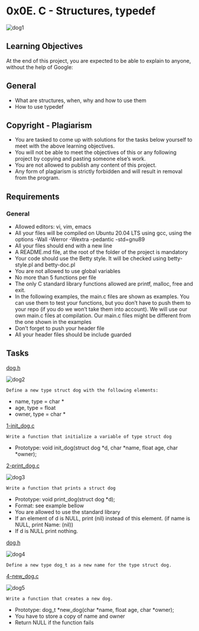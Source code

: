 # 0x0E. C - Structures, typedef
![dog1](https://user-images.githubusercontent.com/85158665/212694761-de41b199-bfda-46da-9a3d-c5990099f43d.jpg)

## Learning Objectives
At the end of this project, you are expected to be able to explain to anyone, without the help of Google:

## General
* What are structures, when, why and how to use them
* How to use typedef

## Copyright - Plagiarism
* You are tasked to come up with solutions for the tasks below yourself to meet with the above learning objectives.
* You will not be able to meet the objectives of this or any following project by copying and pasting someone else’s work.
* You are not allowed to publish any content of this project.
* Any form of plagiarism is strictly forbidden and will result in removal from the program.

## Requirements
### General
* Allowed editors: vi, vim, emacs
* All your files will be compiled on Ubuntu 20.04 LTS using gcc, using the options -Wall -Werror -Wextra -pedantic -std=gnu89
* All your files should end with a new line
* A README.md file, at the root of the folder of the project is mandatory
* Your code should use the Betty style. It will be checked using betty-style.pl and betty-doc.pl
* You are not allowed to use global variables
* No more than 5 functions per file
* The only C standard library functions allowed are printf, malloc, free and exit.
* In the following examples, the main.c files are shown as examples. You can use them to test your functions, but you don’t have to push them to your repo (if you do we won’t take them into account). We will use our own main.c files at compilation. Our main.c files might be different from the one shown in the examples
* Don’t forget to push your header file
* All your header files should be include guarded


## Tasks
[dog.h](./dog.h)

![dog2](https://user-images.githubusercontent.com/85158665/212694910-4cc1f250-abee-43be-8c67-f0c01900642d.jpg)

```
Define a new type struct dog with the following elements:
```
* name, type = char *
* age, type = float
* owner, type = char *


[1-init_dog.c](./1-init_dog.c)
```
Write a function that initialize a variable of type struct dog
```
* Prototype: void init_dog(struct dog *d, char *name, float age, char *owner);



[2-print_dog.c](./2-print_dog.c)

![dog3](https://user-images.githubusercontent.com/85158665/212702419-a8a9b92a-f13f-4af6-a239-c8373adb9920.jpg)

```
Write a function that prints a struct dog
```
* Prototype: void print_dog(struct dog *d);
* Format: see example bellow
* You are allowed to use the standard library
* If an element of d is NULL, print (nil) instead of this element. (if name is NULL, print Name: (nil))
* If d is NULL print nothing.


[dog.h](./dog.h)

![dog4](https://user-images.githubusercontent.com/85158665/212711866-013b1bcf-642c-4c31-85a1-b4d2a2f977e3.jpg)

```
Define a new type dog_t as a new name for the type struct dog.
```


[4-new_dog.c](./4-new_dog.c)

![dog5](https://user-images.githubusercontent.com/85158665/212716577-38f67c7f-75ea-490c-8711-a4149208b92d.jpg)

```
Write a function that creates a new dog.
```
* Prototype: dog_t *new_dog(char *name, float age, char *owner);
* You have to store a copy of name and owner
* Return NULL if the function fails



